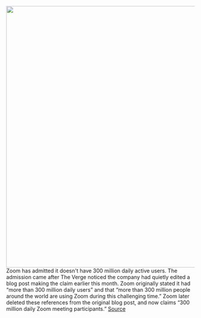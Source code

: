 <img src='https://cdn.vox-cdn.com/thumbor/Ds2tYQDw22nkqULf9GgNCoU28d4=/0x0:3000x2000/1200x800/filters:focal(1260x760:1740x1240)/cdn.vox-cdn.com/uploads/chorus_image/image/66731964/acastro_200331_1777_zoom_0001.0.0.jpg' width='700px' /><br/>
Zoom has admitted it doesn't have 300 million daily active users. The admission came after The Verge noticed the company had quietly edited a blog post making the claim earlier this month. Zoom originally stated it had “more than 300 million daily users” and that “more than 300 million people around the world are using Zoom during this challenging time.” Zoom later deleted these references from the original blog post, and now claims “300 million daily Zoom meeting participants.”
<a href='https://www.theverge.com/2020/4/30/21242421/zoom-300-million-users-incorrect-meeting-participants-statement'> Source <a/>